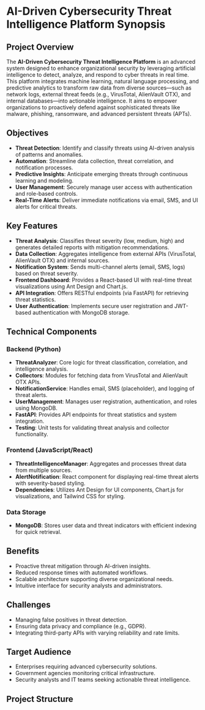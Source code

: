 # AI-Driven Cybersecurity Threat Intelligence Platform Synopsis

## Project Overview
The **AI-Driven Cybersecurity Threat Intelligence Platform** is an advanced system designed to enhance organizational security by leveraging artificial intelligence to detect, analyze, and respond to cyber threats in real time. This platform integrates machine learning, natural language processing, and predictive analytics to transform raw data from diverse sources—such as network logs, external threat feeds (e.g., VirusTotal, AlienVault OTX), and internal databases—into actionable intelligence. It aims to empower organizations to proactively defend against sophisticated threats like malware, phishing, ransomware, and advanced persistent threats (APTs).

## Objectives
- **Threat Detection**: Identify and classify threats using AI-driven analysis of patterns and anomalies.
- **Automation**: Streamline data collection, threat correlation, and notification processes.
- **Predictive Insights**: Anticipate emerging threats through continuous learning and modeling.
- **User Management**: Securely manage user access with authentication and role-based controls.
- **Real-Time Alerts**: Deliver immediate notifications via email, SMS, and UI alerts for critical threats.

## Key Features
- **Threat Analysis**: Classifies threat severity (low, medium, high) and generates detailed reports with mitigation recommendations.
- **Data Collection**: Aggregates intelligence from external APIs (VirusTotal, AlienVault OTX) and internal sources.
- **Notification System**: Sends multi-channel alerts (email, SMS, logs) based on threat severity.
- **Frontend Dashboard**: Provides a React-based UI with real-time threat visualizations using Ant Design and Chart.js.
- **API Integration**: Offers RESTful endpoints (via FastAPI) for retrieving threat statistics.
- **User Authentication**: Implements secure user registration and JWT-based authentication with MongoDB storage.

## Technical Components
### Backend (Python)
- **ThreatAnalyzer**: Core logic for threat classification, correlation, and intelligence analysis.
- **Collectors**: Modules for fetching data from VirusTotal and AlienVault OTX APIs.
- **NotificationService**: Handles email, SMS (placeholder), and logging of threat alerts.
- **UserManagement**: Manages user registration, authentication, and roles using MongoDB.
- **FastAPI**: Provides API endpoints for threat statistics and system integration.
- **Testing**: Unit tests for validating threat analysis and collector functionality.

### Frontend (JavaScript/React)
- **ThreatIntelligenceManager**: Aggregates and processes threat data from multiple sources.
- **AlertNotification**: React component for displaying real-time threat alerts with severity-based styling.
- **Dependencies**: Utilizes Ant Design for UI components, Chart.js for visualizations, and Tailwind CSS for styling.

### Data Storage
- **MongoDB**: Stores user data and threat indicators with efficient indexing for quick retrieval.

## Benefits
- Proactive threat mitigation through AI-driven insights.
- Reduced response times with automated workflows.
- Scalable architecture supporting diverse organizational needs.
- Intuitive interface for security analysts and administrators.

## Challenges
- Managing false positives in threat detection.
- Ensuring data privacy and compliance (e.g., GDPR).
- Integrating third-party APIs with varying reliability and rate limits.

## Target Audience
- Enterprises requiring advanced cybersecurity solutions.
- Government agencies monitoring critical infrastructure.
- Security analysts and IT teams seeking actionable threat intelligence.

## Project Structure